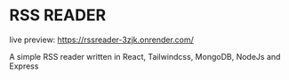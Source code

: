 # RSS READER

live preview: https://rssreader-3zjk.onrender.com/

A simple RSS reader written in React, Tailwindcss, MongoDB, NodeJs and Express
